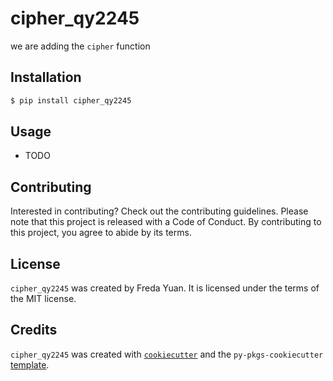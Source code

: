 # cipher_qy2245

we are adding the `cipher` function

## Installation

```bash
$ pip install cipher_qy2245
```

## Usage

- TODO

## Contributing

Interested in contributing? Check out the contributing guidelines. Please note that this project is released with a Code of Conduct. By contributing to this project, you agree to abide by its terms.

## License

`cipher_qy2245` was created by Freda Yuan. It is licensed under the terms of the MIT license.

## Credits

`cipher_qy2245` was created with [`cookiecutter`](https://cookiecutter.readthedocs.io/en/latest/) and the `py-pkgs-cookiecutter` [template](https://github.com/py-pkgs/py-pkgs-cookiecutter).

